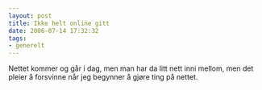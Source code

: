 ```yaml
---
layout: post
title: Ikke helt online gitt
date: 2006-07-14 17:32:32
tags: 
- generelt
---
```

Nettet kommer og går i dag, men man har da litt nett inni mellom, men det pleier å forsvinne når jeg begynner å gjøre ting på nettet.
